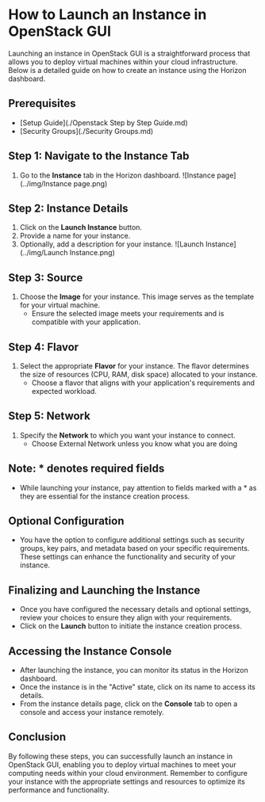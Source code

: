 # How to Launch an Instance in OpenStack GUI

Launching an instance in OpenStack GUI is a straightforward process that allows you to deploy virtual machines within your cloud infrastructure. Below is a detailed guide on how to create an instance using the Horizon dashboard.

## Prerequisites

- [Setup Guide](./Openstack Step by Step Guide.md)
- [Security Groups](./Security Groups.md)

## Step 1: Navigate to the Instance Tab

1. Go to the **Instance** tab in the Horizon dashboard.
![Instance page](../img/Instance page.png)

## Step 2: Instance Details

1. Click on the **Launch Instance** button.
2. Provide a name for your instance.
3. Optionally, add a description for your instance.
![Launch Instance](../img/Launch Instance.png)

## Step 3: Source

1. Choose the **Image** for your instance. This image serves as the template for your virtual machine.
   - Ensure the selected image meets your requirements and is compatible with your application.

## Step 4: Flavor

1. Select the appropriate **Flavor** for your instance. The flavor determines the size of resources (CPU, RAM, disk space) allocated to your instance.
   - Choose a flavor that aligns with your application's requirements and expected workload.

## Step 5: Network

1. Specify the **Network** to which you want your instance to connect.
   - Choose External Network unless you know what you are doing

## Note: * denotes required fields

- While launching your instance, pay attention to fields marked with a * as they are essential for the instance creation process.

## Optional Configuration

- You have the option to configure additional settings such as security groups, key pairs, and metadata based on your specific requirements. These settings can enhance the functionality and security of your instance.

## Finalizing and Launching the Instance

- Once you have configured the necessary details and optional settings, review your choices to ensure they align with your requirements.
- Click on the **Launch** button to initiate the instance creation process.

## Accessing the Instance Console

- After launching the instance, you can monitor its status in the Horizon dashboard.
- Once the instance is in the "Active" state, click on its name to access its details.
- From the instance details page, click on the **Console** tab to open a console and access your instance remotely.

## Conclusion

By following these steps, you can successfully launch an instance in OpenStack GUI, enabling you to deploy virtual machines to meet your computing needs within your cloud environment. Remember to configure your instance with the appropriate settings and resources to optimize its performance and functionality.
